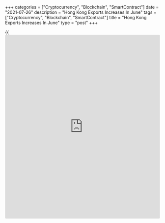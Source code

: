 +++
categories = ["Cryptocurrency", "Blockchain", "SmartContract"]
date = "2021-07-26"
description = "Hong Kong Exports Increases In June"
tags = ["Cryptocurrency", "Blockchain", "SmartContract"]
title = "Hong Kong Exports Increases In June"
type = "post"
+++

{{<iframe id="large-banner" src="https://www.bounty.group/#slide=22.0" width="100%" height="600" scrolling="no" style="border: 0px solid rgb(216, 221, 230); border-radius: 3px;">}}

Hong Kong's merchandise exports accelerated in June, data from the
Census and Statistics Department showed on Monday.

Exports rose 33.0 percent year-on-year in June, following a 24.0 percent
increase in May.

Imports gained 31.9 percent annually in June, following a 26.5 percent
increase in the previous month.

The trade deficit widened to HK$40.455 billion in June from HK$33.341
billion in the same month last year. In May, the deficit was HK$25,464
billion.

"Exports to the Mainland, the US and the EU all accelerated in growth,
while those to other Asian [markets][1] also expanded by varying
degrees," a government spokesman said.

"Yet, the recent surge of COVID-19 mutant infections may hinder the pace
of economic recovery in some major markets," spokesman said.

For comments and feedback [contact](https://www.playgroundfx.com/contact/): editorial@rtt[news](https://www.letsplayfx.com/blog/forex-news-website/).com

[Economic News][2]

 **What parts of the world are seeing the best (and worst) economic
performances lately? Click[here][3] to check out our [Econ Scorecard][3]
and find out! See up-to-the-moment [ranking](https://www.playgroundfx.com/blog/crypto-exchange-ranking/)s for the best and worst
performers in [GDP][4], [unemployment rate][5], [inflation][6] and much
more.**

   1. www.rtt[news](https://www.letsplayfx.com/blog/forex-news-website/).com/Content/Markets.aspx
   2. www.rtt[news](https://www.letsplayfx.com/blog/forex-news-website/).com/Content/EconomicNews.aspx
   3. www.rtt[news](https://www.letsplayfx.com/blog/forex-news-website/).com/economic-scorecard/world-rank/unemployment-rate/highest-performance.aspx
   4. www.rtt[news](https://www.letsplayfx.com/blog/forex-news-website/).com/economic-scorecard/world-rank/GDP/highest-performance.aspx
   5. www.rtt[news](https://www.letsplayfx.com/blog/forex-news-website/).com/economic-scorecard/world-rank/unemployment-rate/lowest-performance.aspx
   6. www.rtt[news](https://www.letsplayfx.com/blog/forex-news-website/).com/economic-scorecard/world-rank/CPI/highest-performance.aspx